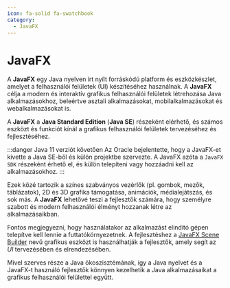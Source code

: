 ```yaml
---
icon: fa-solid fa-swatchbook
category:
  - JavaFX
---
```


# JavaFX

A __JavaFX__ egy Java nyelven írt nyílt forráskódú platform és eszközkészlet, amelyet a felhasználói felületek (UI) készítéséhez használnak. A __JavaFX__ célja a modern és interaktív grafikus felhasználói felületek létrehozása Java alkalmazásokhoz, beleértve asztali alkalmazásokat, mobilalkalmazásokat és webalkalmazásokat is.


A __JavaFX__ a __Java Standard Edition__ (__Java SE__) részeként elérhető, és számos eszközt és funkciót kínál a grafikus felhasználói felületek tervezéséhez és fejlesztéséhez.

:::danger  Java 11 verziót követően
Az Oracle bejelentette, hogy a JavaFX-et kivette a Java SE-ből és külön projektbe szervezte. A JavaFX azóta a `JavaFX SDK` részeként érhető el, és külön telepíteni vagy hozzáadni kell az alkalmazásokhoz.
:::

Ezek közé tartozik a színes szabványos vezérlők (pl. gombok, mezők, táblázatok), 2D és 3D grafika támogatása, animációk, médialejátszás, és sok más. A __JavaFX__ lehetővé teszi a fejlesztők számára, hogy személyre szabott és modern felhasználói élményt hozzanak létre az alkalmazásaikban.

Fontos megjegyezni, hogy használatakor az alkalmazást elindító gépen telepítve kell lennie a futtatókörnyezetnek. A fejlesztéshez a [JavaFX Scene Builder](https://github.com/gluonhq/scenebuilder) nevű grafikus eszközt is használhatják a fejlesztők, amely segít az _UI_ tervezésében és elrendezésében.

Mivel szerves része a Java ökoszisztémának, így a Java nyelvet és a JavaFX-t használó fejlesztők könnyen kezelhetik a Java alkalmazásaikat a grafikus felhasználói felülettel együtt.